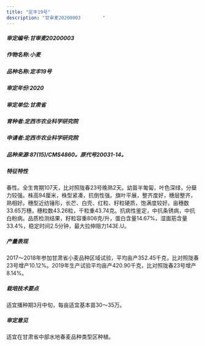 ```yaml
---
title: "定丰19号"
description: "甘审麦20200003	 	 "
---
```

##### 审定编号:甘审麦20200003	 	 

##### 作物名称:小麦

##### 品种名称:定丰19号

##### 审定年份:2020

##### 审定单位:甘肃省

##### 育种者:定西市农业科学研究院

##### 申请者:定西市农业科学研究院

##### 品种来源:87(15)/CMS4860。原代号20031-14。

##### 特征特性
春性。全生育期107天，比对照陇春23号晚熟2天。幼苗半匍匐，叶色深绿，分蘖力较强。株高94厘米，株型紧凑，抗倒性强。旗叶平展，整齐度好，穗层整齐，熟相好。穗型近纺锤形，长芒、白壳、红粒、籽粒硬质，饱满度较好。亩穗数33.65万穗，穗粒数43.26粒，千粒重43.74克。抗病性鉴定，中抗条锈病，中抗白粉病。品质检测结果，籽粒容重806克/升，蛋白含量14.67%，湿面筋含量33.4%，稳定时间2.5分钟，最大拉伸阻力143E.U。

##### 产量表现
2017～2018年参加甘肃省小麦品种区域试验，平均亩产352.45千克，比对照陇春23号增产10.12%。2019年生产试验平均亩产420.90千克，比对照陇春23号增产8.14%。

##### 栽培技术要点
适宜播种期3月中旬，每亩适宜基本苗30～35万。

##### 审定意见
适宜在甘肃省中部水地春麦品种类型区种植。
